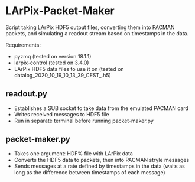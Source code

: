 # LArPix-Packet-Maker
 Script taking LArPix HDF5 output files, converting them into PACMAN packets, and simulating a readout stream based on timestamps in the data.
 
 Requirements:
- pyzmq (tested on version 18.1.1)
- larpix-control (tested on 3.4.0)
- LArPix HDF5 data files to use it on (tested on datalog_2020_10_19_10_13_39_CEST_.h5)

## readout.py
- Establishes a SUB socket to take data from the emulated PACMAN card
- Writes received messages to HDF5 file
- Run in separate terminal before running packet-maker.py

## packet-maker.py
- Takes one argument: HDF% file with LArPix data
- Converts the HDF5 data to packets, then into PACMAN stryle messages 
- Sends messages at a rate defined by timestamps in the data (waits as long as the difference between timestamps of each message)

